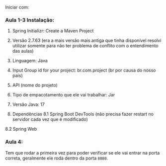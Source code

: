 Iniciar com: 

### Aula 1-3 Instalação:
1. Spring Initializr: Create a Maven Project

2. Versão 2.7.63 (era a mais versão mais antiga que tinha disponível resolvi utilizar somente para não ter problema de conflito com o entendimento das aulas)

3. Linguagem: Java

4. Input Group id for your project:
br.com.project
(br por causa do nosso país)

5. API (nome do projeto)

6. Tipo de empacotamento que ele vai trabalhar:
Jar

7. Versão Java: 17 

8. Dependências 
8.1 Spring Boot DevTools (não precisa fazer restart no servidor cada vez que é modificado)

8.2 Spring Web


### Aula 4:
Tem que rodar a primeira vez para poder verificar se ele vai entrar na porta correta, geralmente ele roda dentro da porta `8080`.

